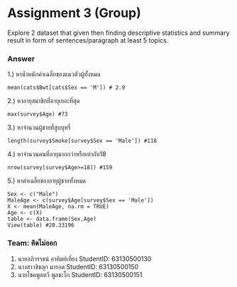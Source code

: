 # Assignment 3 (Group)
Explore 2 dataset that given then finding descriptive statistics and summary result in form of sentences/paragraph at least 5 topics.

### Answer

1.) หาน้ำหนักค่าเฉลี่ยของแมวตัวผู้ทั้งหมด
```{R}
mean(cats$Bwt[cats$Sex == 'M']) # 2.9
```
2.) หาอายุสมาชิกที่อายุเยอะที่สุด
```{R}
max(survey$Age) #73
```
3.) หาจำนวนผู้ชายที่สูบบุหรี่
```{R}
length(survey$Smoke[survey$Sex == 'Male']) #118
```
4.) หาจำนวนคนที่อายุมากกว่าหรือเท่ากับ18 
```{R}
nrow(survey[survey$Age>=18]) #159
```
5.) หาค่าเฉลี่ยของอายุผู้ชายทั้งหมด
```{R}
Sex <- c("Male")
MaleAge <- c(survey$Age[survey$Sex == 'Male'])
X <- mean(MaleAge, na.rm = TRUE)
Age <- c(X)
table <- data.frame(Sex,Age)
View(table) #20.33196

```


### Team: คิดไม่ออก

1. นายอภิวรรธน์ อาทิตย์เที่ยง     StudentID: 63130500130
2. นางสาวชิชญา มารอด          StudentID: 63130500150
3. นายโชคพูลทวี พูลชะโก        StudentID: 63130500151





